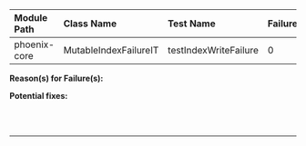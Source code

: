 | Module Path | Class Name | Test Name | Failures | Errors |
| :----------- | :--------- | :-------- | :------- | :----- |
| phoenix-core | MutableIndexFailureIT | testIndexWriteFailure | 0 | 1 |

**Reason(s) for Failure(s):**


**Potential fixes:**









<br><br>
________
